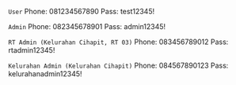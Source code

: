 ```User```
Phone: 081234567890
Pass: test12345!

```Admin```
Phone: 082345678901
Pass: admin12345!

```RT Admin (Kelurahan Cihapit, RT 03)```
Phone: 083456789012
Pass: rtadmin12345!

```Kelurahan Admin (Kelurahan Cihapit)```
Phone: 084567890123
Pass: kelurahanadmin12345!
